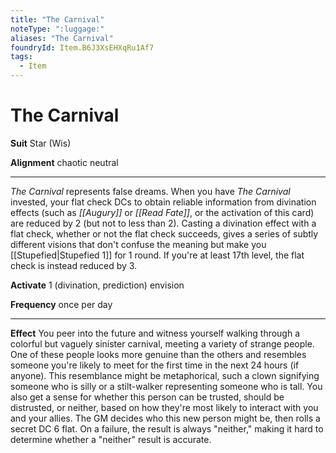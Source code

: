 ```yaml
---
title: "The Carnival"
noteType: ":luggage:"
aliases: "The Carnival"
foundryId: Item.B6J3XsEHXqRu1Af7
tags:
  - Item
---
```


# The Carnival

**Suit** Star (Wis)

**Alignment** chaotic neutral

* * *

_The Carnival_ represents false dreams. When you have _The Carnival_ invested, your flat check DCs to obtain reliable information from divination effects (such as _[[Augury]]_ or _[[Read Fate]]_, or the activation of this card) are reduced by 2 (but not to less than 2). Casting a divination effect with a flat check, whether or not the flat check succeeds, gives a series of subtly different visions that don't confuse the meaning but make you [[Stupefied|Stupefied 1]] for 1 round. If you're at least 17th level, the flat check is instead reduced by 3.

**Activate** 1 (divination, prediction) envision

**Frequency** once per day

* * *

**Effect** You peer into the future and witness yourself walking through a colorful but vaguely sinister carnival, meeting a variety of strange people. One of these people looks more genuine than the others and resembles someone you're likely to meet for the first time in the next 24 hours (if anyone). This resemblance might be metaphorical, such a clown signifying someone who is silly or a stilt-walker representing someone who is tall. You also get a sense for whether this person can be trusted, should be distrusted, or neither, based on how they're most likely to interact with you and your allies. The GM decides who this new person might be, then rolls a secret DC 6 flat. On a failure, the result is always "neither," making it hard to determine whether a "neither" result is accurate.

